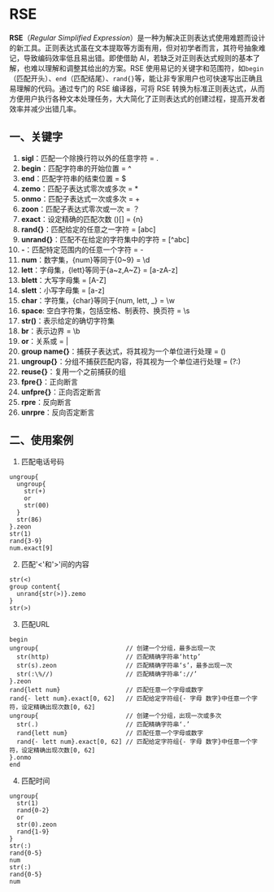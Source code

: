 # RSE
**RSE**（*Regular Simplified Expression*）是一种为解决正则表达式使用难题而设计的新工具。正则表达式虽在文本提取等方面有用，但对初学者而言，其符号抽象难记，导致编码效率低且易出错。即使借助 AI，若缺乏对正则表达式规则的基本了解，也难以理解和调整其给出的方案。RSE 使用易记的关键字和范围符，如`begin`（匹配开头）、`end`（匹配结尾）、`rand{}`等，能让非专家用户也可快速写出正确且易理解的代码。通过专门的 RSE 编译器，可将 RSE 转换为标准正则表达式，从而方便用户执行各种文本处理任务，大大简化了正则表达式的创建过程，提高开发者效率并减少出错几率。
## 一、关键字
1. **sigl**：匹配一个除换行符以外的任意字符 = .
2. **begin**：匹配字符串的开始位置 = ^
3. **end**：匹配字符串的结束位置 = $
4. **zemo**：匹配子表达式零次或多次 = *
5. **onmo**：匹配子表达式一次或多次 = +
6. **zoon**：匹配子表达式零次或一次 = ？
7. **exact**：设定精确的匹配次数 ()[] = {n}
8. **rand{}**：匹配给定的任意之一字符 = [abc]
9. **unrand{}**：匹配不在给定的字符集中的字符 = [^abc]
10. **-**：匹配特定范围内的任意一个字符 = -
11. **num**：数字集，{num}等同于{0~9} = \d
12. **lett**：字母集，{lett}等同于{a~z,A~Z} = [a-zA-z]
13. **blett**：大写字母集 = [A-Z]
14. **slett**：小写字母集 = [a-z]
15. **char**：字符集，{char}等同于{num, lett, _} = \w
16. **space**: 空白字符集，包括空格、制表符、换页符 = \s
17. **str()**：表示给定的确切字符集
18. **br**：表示边界 = \b
19. **or**：关系或 = |
20. **group name{}**：捕获子表达式，将其视为一个单位进行处理  = ()
21. **ungroup{}**：分组不捕获匹配内容，将其视为一个单位进行处理 = (?:)
22. **reuse{}**：复用一个之前捕获的组
23. **fpre{}**：正向断言
24. **unfpre{}**：正向否定断言
25. **rpre**：反向断言
26. **unrpre**：反向否定断言
## 二、使用案例
1. 匹配电话号码
```RSE
ungroup{
  ungroup{
    str(+)
    or
    str(00)
  }
  str(86)
}.zeon
str(1)
rand{3-9}
num.exact[9]
```
2. 匹配'<'和'>'间的内容
```RSE
str(<)
group content{
  unrand{str(>)}.zemo
}
str(>)
```
3. 匹配URL
```
begin
ungroup{                        // 创建一个分组，最多出现一次
  str(http)                     // 匹配精确字符串‘http’
  str(s).zeon                   // 匹配精确字符串‘s’，最多出现一次
  str(:\%//)                    // 匹配精确字符串‘://’
}.zeon
rand{lett num}                  // 匹配任意一个字母或数字
rand{- lett num}.exact[0, 62]   // 匹配给定字符组{- 字母 数字}中任意一个字符，设定精确出现次数[0, 62]
ungroup{                        // 创建一个分组，出现一次或多次
  str(.)                        // 匹配精确字符串‘.’
  rand{lett num}                // 匹配任意一个字母或数字
  rand{- lett num}.exact[0, 62] // 匹配给定字符组{- 字母 数字}中任意一个字符，设定精确出现次数[0, 62]
}.onmo
end
```
4. 匹配时间
```
ungroup{
  str(1)
  rand{0-2}
  or
  str(0).zeon
  rand{1-9}
}
str(:)
rand{0-5}
num
str(:)
rand{0-5}
num
```
